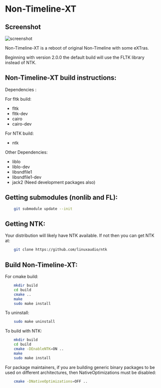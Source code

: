 Non-Timeline-XT
===============

Screenshot
----------

![screenshot](https://raw.github.com/Stazed/non-timeline-xt/main/timeline/doc/non-timeline-xt-2.0.0.png "Non-Timeline-XT Release 2.0.0")


Non-Timeline-XT is a reboot of original Non-Timeline with some eXTras.

Beginning with version 2.0.0 the default build will use the FLTK library instead of NTK.


Non-Timeline-XT build instructions:
--------------------------------

Dependencies :

For fltk build:
* fltk
* fltk-dev
* cairo
* cairo-dev

For NTK build:
* ntk

Other Dependencies:
* liblo
* liblo-dev
* libsndfile1
* libsndfile1-dev
* jack2       (Need development packages also)

Getting submodules (nonlib and FL):
---------------

```bash
    git submodule update --init
```

Getting NTK:
------------

Your distribution will likely have NTK available. If not then you can get NTK at:

```bash
    git clone https://github.com/linuxaudio/ntk
```

Build Non-Timeline-XT:
-------------------

For cmake build:

```bash
    mkdir build
    cd build
    cmake ..
    make
    sudo make install
```

To uninstall:

```bash
    sudo make uninstall
```

To build with NTK:
```bash
    mkdir build
    cd build
    cmake -DEnableNTK=ON ..
    make
    sudo make install
```

For package maintainers, if you are building generic binary packages to be used on different architectures,
then NativeOptimizations must be disabled:

```bash
    cmake -DNativeOptimizations=OFF ..
```
